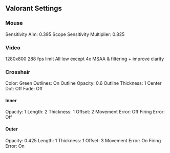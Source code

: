 ## Valorant Settings

### Mouse
Sensitivity Aim: 0.395
Scope Sensitivity Multiplier: 0.825

### Video
1280x800
288 fps limit
All low except 4x MSAA & filtering + improve clarity

### Crosshair
Color: Green
Outlines: On
Outline Opacity: 0.6
Outline Thickness: 1
Center Dot: Off
Fade: Off

#### Inner
Opacity: 1
Length: 2
Thickness: 1
Offset: 2
Movement Error: Off
Firing Error: Off

#### Outer
Opacity: 0.425
Length: 1
Thickness: 1
Offset: 3
Movement Error: On
Firing Error: On
